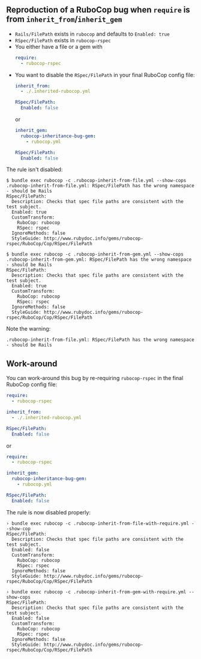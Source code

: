 ## Reproduction of a RuboCop bug when `require` is from `inherit_from`/`inherit_gem`

- `Rails/FilePath` exists in `rubocop` and defaults to `Enabled: true`
- `RSpec/FilePath` exists in `rubocop-rspec`
- You either have a file or a gem with
  ```yml
  require:
    - rubocop-rspec
  ```
- You want to disable the `RSpec/FilePath` in your final RuboCop config file:
  ```yml
  inherit_from:
    - ./.inherited-rubocop.yml

  RSpec/FilePath:
    Enabled: false
  ```
  or
  ```yml
  inherit_gem:
    rubocop-inheritance-bug-gem:
      - rubocop.yml

  RSpec/FilePath:
    Enabled: false
  ```

The rule isn't disabled:

```
$ bundle exec rubocop -c .rubocop-inherit-from-file.yml --show-cops
.rubocop-inherit-from-file.yml: RSpec/FilePath has the wrong namespace - should be Rails
RSpec/FilePath:
  Description: Checks that spec file paths are consistent with the test subject.
  Enabled: true
  CustomTransform:
    RuboCop: rubocop
    RSpec: rspec
  IgnoreMethods: false
  StyleGuide: http://www.rubydoc.info/gems/rubocop-rspec/RuboCop/Cop/RSpec/FilePath
```

```
$ bundle exec rubocop -c .rubocop-inherit-from-gem.yml --show-cops
.rubocop-inherit-from-gem.yml: RSpec/FilePath has the wrong namespace - should be Rails
RSpec/FilePath:
  Description: Checks that spec file paths are consistent with the test subject.
  Enabled: true
  CustomTransform:
    RuboCop: rubocop
    RSpec: rspec
  IgnoreMethods: false
  StyleGuide: http://www.rubydoc.info/gems/rubocop-rspec/RuboCop/Cop/RSpec/FilePath
```

Note the warning:

```
.rubocop-inherit-from-file.yml: RSpec/FilePath has the wrong namespace - should be Rails
```

## Work-around

You can work-around this bug by re-requiring `rubocop-rspec` in the final RuboCop config file:

```yml
require:
  - rubocop-rspec

inherit_from:
  - ./.inherited-rubocop.yml

RSpec/FilePath:
  Enabled: false
```
or
```yml
require:
  - rubocop-rspec

inherit_gem:
  rubocop-inheritance-bug-gem:
    - rubocop.yml

RSpec/FilePath:
  Enabled: false
```

The rule is now disabled properly:

```
› bundle exec rubocop -c .rubocop-inherit-from-file-with-require.yml --show-cop
RSpec/FilePath:
  Description: Checks that spec file paths are consistent with the test subject.
  Enabled: false
  CustomTransform:
    RuboCop: rubocop
    RSpec: rspec
  IgnoreMethods: false
  StyleGuide: http://www.rubydoc.info/gems/rubocop-rspec/RuboCop/Cop/RSpec/FilePath
```

```
› bundle exec rubocop -c .rubocop-inherit-from-gem-with-require.yml --show-cops
RSpec/FilePath:
  Description: Checks that spec file paths are consistent with the test subject.
  Enabled: false
  CustomTransform:
    RuboCop: rubocop
    RSpec: rspec
  IgnoreMethods: false
  StyleGuide: http://www.rubydoc.info/gems/rubocop-rspec/RuboCop/Cop/RSpec/FilePath
```
